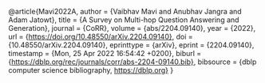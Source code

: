 @article{Mavi2022A,
  author    = {Vaibhav Mavi and
               Anubhav Jangra and
               Adam Jatowt},
  title     = {A Survey on Multi-hop Question Answering and Generation},
  journal   = {CoRR},
  volume    = {abs/2204.09140},
  year      = {2022},
  url       = {https://doi.org/10.48550/arXiv.2204.09140},
  doi       = {10.48550/arXiv.2204.09140},
  eprinttype = {arXiv},
  eprint    = {2204.09140},
  timestamp = {Mon, 25 Apr 2022 16:54:42 +0200},
  biburl    = {https://dblp.org/rec/journals/corr/abs-2204-09140.bib},
  bibsource = {dblp computer science bibliography, https://dblp.org}
}
